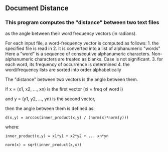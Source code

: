 ## Document Distance

###  This program computes the "distance" between two text files
  as the angle between their word frequency vectors (in radians).

  For each input file, a word-frequency vector is computed as follows:
    1. the specified file is read in
    2. it is converted into a list of alphanumeric "words"
        Here a "word" is a sequence of consecutive alphanumeric
        characters.  Non-alphanumeric characters are treated as blanks.
        Case is not significant.
    3. for each word, its frequency of occurrence is determined
    4. the word/frequency lists are sorted into order alphabetically

 The "distance" between two vectors is the angle between them.

 If x = (x1, x2, ..., xn) is the first vector (xi = freq of word i)

 and y = (y1, y2, ..., yn) is the second vector,

 then the angle between them is defined as:

    d(x,y) = arccos(inner_product(x,y) / (norm(x)*norm(y)))

 where:

    inner_product(x,y) = x1*y1 + x2*y2 + ... xn*yn

    norm(x) = sqrt(inner_product(x,x))

